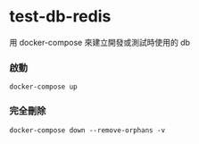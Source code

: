 # test-db-redis
用 docker-compose 來建立開發或測試時使用的 db

### 啟動
`docker-compose up`

### 完全刪除
`docker-compose down --remove-orphans -v`